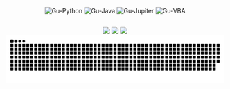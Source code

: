 

 <div style="display: inline_block" align="center"><br>
  <img align="center" alt="Gu-Python" height="30" width="40" src="https://cdn.jsdelivr.net/gh/devicons/devicon/icons/python/python-original.svg">
  <img align="center" alt="Gu-Java" height="30" width="40" src="https://cdn.jsdelivr.net/gh/devicons/devicon/icons/java/java-original.svg">
  <img align="center" alt="Gu-Jupiter" height="30" width="40" src="https://cdn.jsdelivr.net/gh/devicons/devicon/icons/jupyter/jupyter-original-wordmark.svg">
  <img align="center" alt="Gu-VBA" height="30" width="40" src="https://cdn.jsdelivr.net/gh/devicons/devicon/icons/github/github-original.svg">  
</div>
  
##
  
 <div align="center">
  <a href="https://www.instagram.com/gustavoccvilela/" target="_blank"><img src="https://img.shields.io/badge/-Instagram-%23E4405F?style=for-the-badge&logo=instagram&logoColor=white" target="_blank"></a>
  <a href = "mailto:gustavoccvilela@gmail.com"><img src="https://img.shields.io/badge/-Gmail-%23333?style=for-the-badge&logo=gmail&logoColor=white" target="_blank"></a>
  <a href="https://www.linkedin.com/in/gustavo-vilela-939963163/" target="_blank"><img src="https://img.shields.io/badge/-LinkedIn-%230077B5?style=for-the-badge&logo=linkedin&logoColor=white" target="_blank"></a> 
   
   
 <picture>
  <source media="(prefers-color-scheme: dark)" srcset="https://raw.githubusercontent.com/gcvilela/gcvilela/output/github-contribution-grid-snake-dark.svg">
  <source media="(prefers-color-scheme: light)" srcset="https://raw.githubusercontent.com/gcvilela/gcvilela/output/github-contribution-grid-snake-dark.svg">
  <img alt="github contribution grid snake animation" src="https://raw.githubusercontent.com/gcvilela/gcvilela/output/github-contribution-grid-snake-dark.svg">
</picture>
   
</div>
